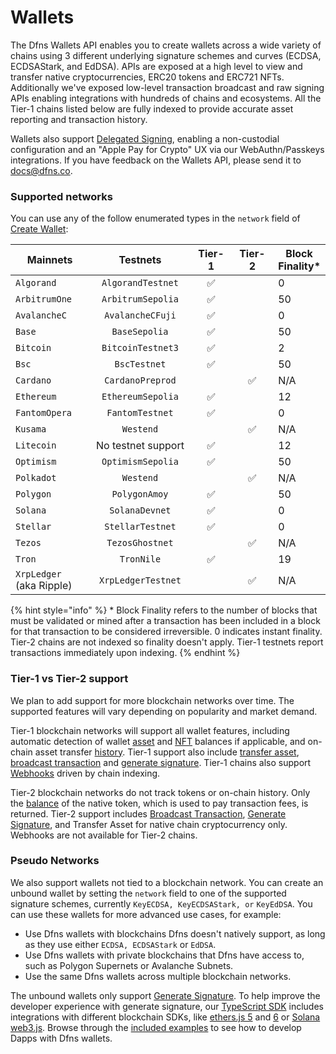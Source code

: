 # Wallets

The Dfns Wallets API enables you to create wallets across a wide variety of chains using 3 different underlying signature schemes and curves (ECDSA, ECDSAStark, and EdDSA). APIs are exposed at a high level to view and transfer native cryptocurrencies, ERC20 tokens and ERC721 NFTs. Additionally we've exposed low-level transaction broadcast and raw signing APIs enabling integrations with hundreds of chains and ecosystems. All the Tier-1 chains listed below are fully indexed to provide accurate asset reporting and transaction history.

Wallets also support [Delegated Signing](../../advanced-topics/delegated-signing.md), enabling a non-custodial configuration and an "Apple Pay for Crypto" UX via our WebAuthn/Passkeys integrations. If you have feedback on the Wallets API, please send it to [docs@dfns.co](mailto:docs@dfns.co).

### Supported networks <a href="#supported-networks" id="supported-networks"></a>

You can use any of the follow enumerated types in the `network` field of [Create Wallet](https://docs.dfns.co/dfns-docs/api-docs/wallets/create-wallet#request-body):

<table><thead><tr><th width="198">Mainnets</th><th width="211" align="center">Testnets</th><th width="82" align="center">Tier-1</th><th width="90" align="center">Tier-2</th><th>Block Finality*</th></tr></thead><tbody><tr><td><code>Algorand</code></td><td align="center"><code>AlgorandTestnet</code></td><td align="center"><span data-gb-custom-inline data-tag="emoji" data-code="2705">✅</span></td><td align="center"></td><td>0</td></tr><tr><td><code>ArbitrumOne</code></td><td align="center"><code>ArbitrumSepolia</code></td><td align="center"><span data-gb-custom-inline data-tag="emoji" data-code="2705">✅</span></td><td align="center"></td><td>50</td></tr><tr><td><code>AvalancheC</code></td><td align="center"><code>AvalancheCFuji</code></td><td align="center"><span data-gb-custom-inline data-tag="emoji" data-code="2705">✅</span></td><td align="center"></td><td>0</td></tr><tr><td><code>Base</code></td><td align="center"><code>BaseSepolia</code></td><td align="center"><span data-gb-custom-inline data-tag="emoji" data-code="2705">✅</span></td><td align="center"></td><td>50</td></tr><tr><td><code>Bitcoin</code></td><td align="center"><code>BitcoinTestnet3</code></td><td align="center"><span data-gb-custom-inline data-tag="emoji" data-code="2705">✅</span></td><td align="center"></td><td>2</td></tr><tr><td><code>Bsc</code></td><td align="center"><code>BscTestnet</code></td><td align="center"><span data-gb-custom-inline data-tag="emoji" data-code="2705">✅</span></td><td align="center"></td><td>50</td></tr><tr><td><code>Cardano</code></td><td align="center"><code>CardanoPreprod</code></td><td align="center"></td><td align="center"><span data-gb-custom-inline data-tag="emoji" data-code="2705">✅</span></td><td>N/A</td></tr><tr><td><code>Ethereum</code></td><td align="center"><code>EthereumSepolia</code></td><td align="center"><span data-gb-custom-inline data-tag="emoji" data-code="2705">✅</span></td><td align="center"></td><td>12</td></tr><tr><td><code>FantomOpera</code></td><td align="center"><code>FantomTestnet</code></td><td align="center"><span data-gb-custom-inline data-tag="emoji" data-code="2705">✅</span></td><td align="center"></td><td>0</td></tr><tr><td><code>Kusama</code></td><td align="center"><code>Westend</code></td><td align="center"></td><td align="center"><span data-gb-custom-inline data-tag="emoji" data-code="2705">✅</span></td><td>N/A</td></tr><tr><td><code>Litecoin</code></td><td align="center">No testnet support</td><td align="center"><span data-gb-custom-inline data-tag="emoji" data-code="2705">✅</span></td><td align="center"></td><td>12</td></tr><tr><td><code>Optimism</code></td><td align="center"><code>OptimismSepolia</code></td><td align="center"><span data-gb-custom-inline data-tag="emoji" data-code="2705">✅</span></td><td align="center"></td><td>50</td></tr><tr><td><code>Polkadot</code></td><td align="center"><code>Westend</code></td><td align="center"></td><td align="center"><span data-gb-custom-inline data-tag="emoji" data-code="2705">✅</span></td><td>N/A</td></tr><tr><td><code>Polygon</code></td><td align="center"><code>PolygonAmoy</code></td><td align="center"><span data-gb-custom-inline data-tag="emoji" data-code="2705">✅</span></td><td align="center"></td><td>50</td></tr><tr><td><code>Solana</code></td><td align="center"><code>SolanaDevnet</code></td><td align="center"><span data-gb-custom-inline data-tag="emoji" data-code="2705">✅</span></td><td align="center"></td><td>0</td></tr><tr><td><code>Stellar</code></td><td align="center"><code>StellarTestnet</code></td><td align="center"><span data-gb-custom-inline data-tag="emoji" data-code="2705">✅</span></td><td align="center"></td><td>0</td></tr><tr><td><code>Tezos</code></td><td align="center"><code>TezosGhostnet</code></td><td align="center"></td><td align="center"><span data-gb-custom-inline data-tag="emoji" data-code="2705">✅</span></td><td>N/A</td></tr><tr><td><code>Tron</code></td><td align="center"><code>TronNile</code></td><td align="center"><span data-gb-custom-inline data-tag="emoji" data-code="2705">✅</span></td><td align="center"></td><td>19</td></tr><tr><td><code>XrpLedger</code> (aka Ripple)</td><td align="center"><code>XrpLedgerTestnet</code></td><td align="center"></td><td align="center"><span data-gb-custom-inline data-tag="emoji" data-code="2705">✅</span></td><td>N/A</td></tr></tbody></table>

{% hint style="info" %}
\* Block Finality refers to the number of blocks that must be validated or mined after a transaction has been included in a block for that transaction to be considered irreversible.   0 indicates instant finality.  Tier-2 chains are not indexed so finality doesn't apply. Tier-1 testnets report transactions immediately upon indexing.
{% endhint %}

### Tier-1 vs Tier-2 support

We plan to add support for more blockchain networks over time. The supported features will vary depending on popularity and market demand.

Tier-1 blockchain networks will support all wallet features, including automatic detection of wallet [asset](get-wallet-assets.md) and [NFT](get-wallet-nfts.md) balances if applicable, and on-chain asset transfer [history](get-wallet-history.md). Tier-1 support also include [transfer asset](transfer-asset-from-wallet.md), [broadcast transaction](broadcast-transaction-from-wallet/) and [generate signature](generate-signature-from-wallet/). Tier-1 chains also support [Webhooks](../webhooks/) driven by chain indexing.

Tier-2 blockchain networks do not track tokens or on-chain history. Only the [balance](get-wallet-assets.md) of the native token, which is used to pay transaction fees, is returned. Tier-2 support includes [Broadcast Transaction](broadcast-transaction-from-wallet/), [Generate Signature](generate-signature-from-wallet/), and Transfer Asset for native chain cryptocurrency only. Webhooks are not available for Tier-2 chains.

### Pseudo Networks <a href="#pseudo-networks" id="pseudo-networks"></a>

We also support wallets not tied to a blockchain network. You can create an unbound wallet by setting the `network` field to one of the supported signature schemes, currently `KeyECDSA, KeyECDSAStark, or` `KeyEdDSA`. You can use these wallets for more advanced use cases, for example:

* Use Dfns wallets with blockchains Dfns doesn't natively support, as long as they use either `ECDSA, ECDSAStark` or `EdDSA`.
* Use Dfns wallets with private blockchains that Dfns have access to, such as Polygon Supernets or Avalanche Subnets.
* Use the same Dfns wallets across multiple blockchain networks.

The unbound wallets only support [Generate Signature](generate-signature-from-wallet/). To help improve the developer experience with generate signature, our [TypeScript SDK](https://github.com/dfnsext/typescript-sdk) includes integrations with different blockchain SDKs, like [ethers.js 5](https://github.com/dfnsext/typescript-sdk/tree/m/packages/lib-ethersjs5) and [6](https://github.com/dfnsext/typescript-sdk/tree/m/packages/lib-ethersjs6) or [Solana web3.js](https://github.com/dfnsext/typescript-sdk/tree/m/packages/lib-solana). Browse through the [included examples](https://github.com/dfnsext/typescript-sdk/tree/m/examples) to see how to develop Dapps with Dfns wallets.
